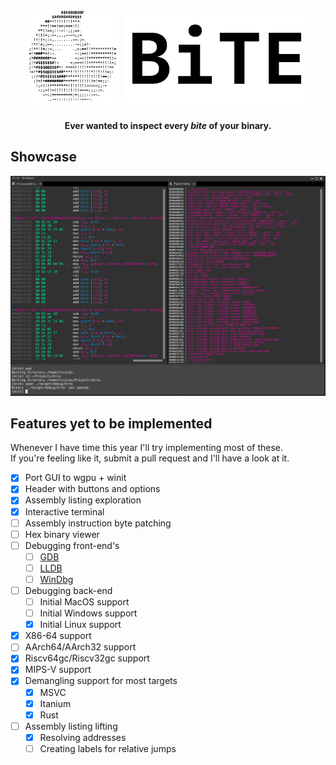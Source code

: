 <h1 align="center">
  <picture>
    <source media="(prefers-color-scheme: dark)" srcset="./assets/logo_dark.png">
    <img height="150px" src="./assets/logo_light.png">
  </picture>
  <picture>
    <source media="(prefers-color-scheme: dark)" srcset="./assets/logo_text_dark.svg">
    <img height="150px" src="./assets/logo_text_light.svg">
   </picture>
</h1>

<h4 align="center">Ever wanted to inspect every <i>bite</i> of your binary.</h4>

## Showcase

![Assembly listing](./assets/screenshot.png)

## Features yet to be implemented

Whenever I have time this year I'll try implementing most of these. \
If you're feeling like it, submit a pull request and I'll have a look at it.

- [x] Port GUI to wgpu + winit
- [x] Header with buttons and options
- [x] Assembly listing exploration
- [x] Interactive terminal
- [ ] Assembly instruction byte patching
- [ ] Hex binary viewer
- [ ] Debugging front-end's
  - [ ] [GDB](https://www.sourceware.org/gdb)
  - [ ] [LLDB](https://lldb.llvm.org)
  - [ ] [WinDbg](https://windbg.org)
- [ ] Debugging back-end
  - [ ] Initial MacOS support
  - [ ] Initial Windows support
  - [x] Initial Linux support
- [x] X86-64 support
- [ ] AArch64/AArch32 support
- [x] Riscv64gc/Riscv32gc support
- [x] MIPS-V support
- [x] Demangling support for most targets
  - [x] MSVC
  - [x] Itanium
  - [x] Rust
- [ ] Assembly listing lifting
  - [x] Resolving addresses
  - [ ] Creating labels for relative jumps
